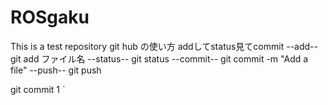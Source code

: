 # ROSgaku
This is a test repository
git hub の使い方
addしてstatus見てcommit
--add--
git add ファイル名
--status--
git status 
--commit--
git commit -m "Add a file"
--push--
git push

git commit
1 `
